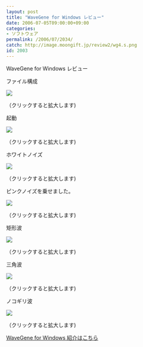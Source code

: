 ```yaml
---
layout: post
title: "WaveGene for Windows レビュー"
date: 2006-07-05T09:00:00+09:00
categories:
- ソフトウェア
permalink: /2006/07/2034/
catch: http://image.moongift.jp/review2/wg4.s.png
id: 2003
---
```

WaveGene for Windows レビュー  
<!--more-->

ファイル構成

  

[![](http://image.moongift.jp/review2/wg1.s.png)](http://image.moongift.jp/review2/wg1.png)  
  
（クリックすると拡大します)

  

起動

  

  

[![](http://image.moongift.jp/review2/wg2.s.png)](http://image.moongift.jp/review2/wg2.png)  
  
（クリックすると拡大します)

  

ホワイトノイズ

  

[![](http://image.moongift.jp/review2/wg3.s.png)](http://image.moongift.jp/review2/wg3.png)  
  
（クリックすると拡大します)

  

ピンクノイズを乗せました。

  

[![](http://image.moongift.jp/review2/wg4.s.png)](http://image.moongift.jp/review2/wg4.png)  
  
（クリックすると拡大します)

  

矩形波

  

[![](http://image.moongift.jp/review2/wg5.s.png)](http://image.moongift.jp/review2/wg5.png)  
  
（クリックすると拡大します)

  

三角波

  

[![](http://image.moongift.jp/review2/wg6.s.png)](http://image.moongift.jp/review2/wg6.png)  
  
（クリックすると拡大します)

  

ノコギリ波

  

[![](http://image.moongift.jp/review2/wg7.s.png)](http://image.moongift.jp/review2/wg7.png)  
  
（クリックすると拡大します)

  

[WaveGene for Windows 紹介はこちら](http://fw.moongift.jp/intro/i-2033.html)

